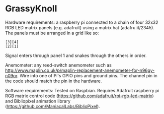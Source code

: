 # GrassyKnoll

Hardware requirements: a raspberry pi connected to a chain of four 32x32 RGB LED matrix panels (e.g. adafruit) using a matrix hat (adafru.it/2345). The panels must be arranged in a grid like so:

```
[3][4]
[2][1]
```
Signal enters through panel 1 and snakes through the others in order. 

Anemometer: any reed-switch anemometer such as http://www.maplin.co.uk/p/maplin-replacement-anemometer-for-n96gy-n09qr. Wire into one of Pi's GPIO pins and ground pins. The channel pin in the code should match the pin in the hardware. 

Software requirements: Tested on Raspbian. Requires Adafruit raspberry pi RGB matrix control code (https://github.com/adafruit/rpi-rgb-led-matrix) and Bibliopixel animation library (https://github.com/ManiacalLabs/BiblioPixel). 


